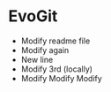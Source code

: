 # EvoGit

- Modify readme file 
- Modify again
- New line
- Modify 3rd (locally)
- Modify Modify Modify